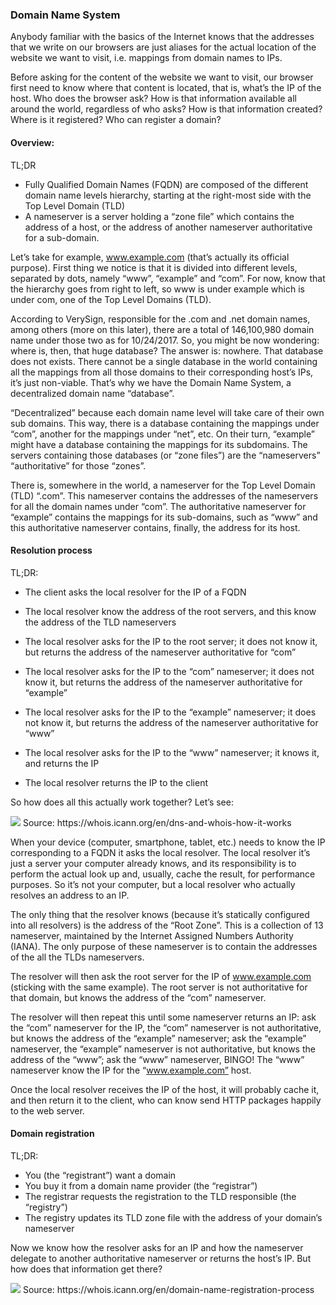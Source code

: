 ### Domain Name System

Anybody familiar with the basics of the Internet knows that the addresses that we write on our browsers are just aliases for the actual location of the website we want to visit, i.e. mappings from domain names to IPs.

Before asking for the content of the website we want to visit, our browser first need to know where that content is located, that is, what’s the IP of the host. Who does the browser ask? How is that information available all around the world, regardless of who asks? How is that information created? Where is it registered? Who can register a domain?

#### Overview:
TL;DR

* Fully Qualified Domain Names (FQDN) are composed of the different domain name levels hierarchy, starting at the right-most side with the Top Level Domain (TLD)
* A nameserver is a server holding a “zone file” which contains the address of a host, or the address of another nameserver authoritative for a sub-domain.

Let’s take for example, www.example.com (that’s actually its official purpose). First thing we notice is that it is divided into different levels, separated by dots, namely “www”, “example” and “com”. For now, know that the hierarchy goes from right to left, so www is under example which is under com, one of the Top Level Domains (TLD).

According to VerySign, responsible for the .com and .net domain names, among others (more on this later), there are a total of 146,100,980 domain name under those two as for 10/24/2017. So, you might be now wondering: where is, then, that huge database? The answer is: nowhere. That database does not exists. There cannot be a single database in the world containing all the mappings from all those domains to their corresponding host’s IPs, it’s just non-viable. That’s why we have the Domain Name System, a decentralized domain name “database”.

“Decentralized” because each domain name level will take care of their own sub domains. This way, there is a database containing the mappings under “com”, another for the mappings under “net”, etc. On their turn, “example” might have a database containing the mappings for its subdomains. The servers containing those databases (or “zone files”) are the “nameservers” “authoritative” for those “zones”.

There is, somewhere in the world, a nameserver for the Top Level Domain (TLD) “.com”. This nameserver contains the addresses of the nameservers for all the domain names under “com”. The authoritative nameserver for “example” contains the mappings for its sub-domains, such as “www” and this authoritative nameserver contains, finally, the address for its host.

#### Resolution process
TL;DR:
* The client asks the local resolver for the IP of a FQDN

* The local resolver know the address of the root servers, and this know the address of the TLD nameservers
* The local resolver asks for the IP to the root server; it does not know it, but returns the address of the nameserver authoritative for “com”
* The local resolver asks for the IP to the “com” nameserver; it does not know it, but returns the address of the nameserver authoritative for “example”
* The local resolver asks for the IP to the “example” nameserver; it does not know it, but returns the address of the nameserver authoritative for “www”
* The local resolver asks for the IP to the “www” nameserver; it knows it, and returns the IP
* The local resolver returns the IP to the client

So how does all this actually work together? Let’s see:

<img src="/assets/images/posts/dns/post_dns_1.png">
Source: https://whois.icann.org/en/dns-and-whois-how-it-works

When your device (computer, smartphone, tablet, etc.) needs to know the IP corresponding to a FQDN it asks the local resolver. The local resolver it’s just a server your computer already knows, and its responsibility is to perform the actual look up and, usually, cache the result, for performance purposes. So it’s not your computer, but a local resolver who actually resolves an address to an IP.

The only thing that the resolver knows (because it’s statically configured into all resolvers) is the address of the “Root Zone”. This is a collection of 13 nameserver, maintained by the Internet Assigned Numbers Authority (IANA). The only purpose of these nameserver is to contain the addresses of the all the TLDs nameservers.

The resolver will then ask the root server for the IP of www.example.com (sticking with the same example). The root server is not authoritative for that domain, but knows the address of the “com” nameserver.

The resolver will then repeat this until some nameserver returns an IP: ask the “com” nameserver for the IP, the “com” nameserver is not authoritative, but knows the address of the “example” nameserver; ask the “example” nameserver, the “example” nameserver is not authoritative, but knows the address of the “www”; ask the “www” nameserver, BINGO! The “www” nameserver know the IP for the “www.example.com” host.

Once the local resolver receives the IP of the host, it will probably cache it, and then return it to the client, who can know send HTTP packages happily to the web server.

#### Domain registration
TL;DR:
* You (the “registrant”) want a domain
* You buy it from a domain name provider (the “registrar”)
* The registrar requests the registration to the TLD responsible (the “registry”)
* The registry updates its TLD zone file with the address of your domain’s nameserver

Now we know how the resolver asks for an IP and how the nameserver delegate to another authoritative nameserver or returns the host’s IP. But how does that information get there?

<img src="/assets/images/posts/dns/post_dns_2.png">
Source: https://whois.icann.org/en/domain-name-registration-process